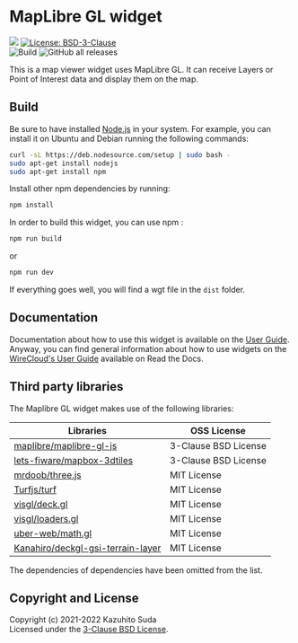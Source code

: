# MapLibre GL widget

[![](https://nexus.lab.fiware.org/repository/raw/public/badges/chapters/visualization.svg)](https://www.fiware.org/developers/catalogue/)
[![License: BSD-3-Clause](https://img.shields.io/github/license/lets-fiware/maplibre-gl-widget.svg)](https://opensource.org/licenses/BSD-3-Clause)<br/>
![Build](https://github.com/lets-fiware/maplibre-gl-widget/workflows/Build/badge.svg)
![GitHub all releases](https://img.shields.io/github/downloads/lets-fiware/maplibre-gl-widget/total)

This is a map viewer widget uses MapLibre GL. It can receive Layers or Point of Interest data and display them on the map.

Build
-----

Be sure to have installed [Node.js](http://node.js) in your system. For example, you can install it on Ubuntu and Debian running the following commands:

```bash
curl -sL https://deb.nodesource.com/setup | sudo bash -
sudo apt-get install nodejs
sudo apt-get install npm
```

Install other npm dependencies by running:

```bash
npm install
```

In order to build this widget, you can use npm :

```bash
npm run build
```

or

```bash
npm run dev
```

If everything goes well, you will find a wgt file in the `dist` folder.

## Documentation

Documentation about how to use this widget is available on the
[User Guide](src/doc/userguide.md). Anyway, you can find general information
about how to use widgets on the
[WireCloud's User Guide](https://wirecloud.readthedocs.io/en/stable/user_guide/)
available on Read the Docs.

## Third party libraries

The Maplibre GL widget makes use of the following libraries:

| Libraries                                                                                 | OSS License          |
| ----------------------------------------------------------------------------------------- | -------------------- |
| [maplibre/maplibre-gl-js](https://github.com/maplibre/maplibre-gl-js)                     | 3-Clause BSD License |
| [lets-fiware/mapbox-3dtiles](https://github.com/lets-fiware/mapbox-3dtiles)               | 3-Clause BSD License |
| [mrdoob/three.js](https://github.com/mrdoob/three.js/)                                    | MIT License          |
| [Turfjs/turf](https://github.com/Turfjs/turf)                                             | MIT License          |
| [visgl/deck.gl](https://github.com/visgl/deck.gl)                                         | MIT License          |
| [visgl/loaders.gl](https://github.com/visgl/loaders.gl)                                   | MIT License          |
| [uber-web/math.gl](https://github.com/uber-web/math.gl)                                   | MIT License          |
| [Kanahiro/deckgl-gsi-terrain-layer](https://github.com/Kanahiro/deckgl-gsi-terrain-layer) | MIT License          |

The dependencies of dependencies have been omitted from the list.

## Copyright and License

Copyright (c) 2021-2022 Kazuhito Suda<br>
Licensed under the [3-Clause BSD License](./LICENSE).
